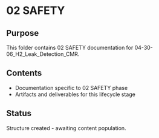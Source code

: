# 02 SAFETY

## Purpose
This folder contains 02 SAFETY documentation for 04-30-06_H2_Leak_Detection_CMR.

## Contents
- Documentation specific to 02 SAFETY phase
- Artifacts and deliverables for this lifecycle stage

## Status
Structure created - awaiting content population.
